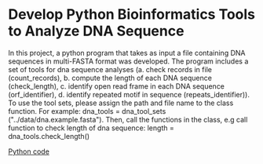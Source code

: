 # Develop Python Bioinformatics Tools to Analyze DNA Sequence 

In this project, a python program that takes as input a file containing DNA sequences in multi-FASTA format was developed. The program includes a set of tools for dna sequence analyses (a. check records in file (count_records), b. compute the length of each DNA sequence (check_length), c. identify open read frame in each DNA sequence (orf_identifier), d. identify repeated motif in sequence (repeats_identifier)). To use the tool  sets, please assign the path and file name to the class function. For example: dna_tools = dna_tool_sets ("../data/dna.example.fasta"). Then, call the functions in the class, e.g call function to check length of dna sequence: length = dna_tools.check_length()

[Python code](https://github.com/lanttern/Genomic-Data-Science/blob/master/Course3_Python%20for%20Genomic%20Data%20Science/Python%20Project/script/dna_tools.py)

